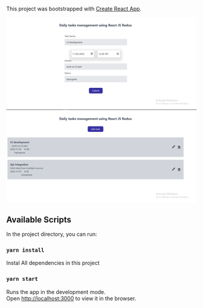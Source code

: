 This project was bootstrapped with [Create React App](https://github.com/facebook/create-react-app).

![Project Preview](./src/output1.PNG)
![Project Preview](./src/output2.PNG)

## Available Scripts

In the project directory, you can run:

### `yarn install`

Instal All dependencies in this project

### `yarn start`

Runs the app in the development mode.<br />
Open [http://localhost:3000](http://localhost:3000) to view it in the browser.
